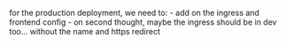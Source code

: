 for the production deployment, we need to:
    - add on the ingress and frontend config 
        - on second thought, maybe the ingress should be in dev too... without the name and https redirect

